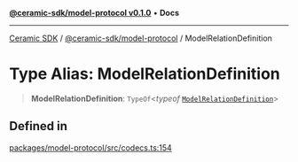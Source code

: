 [**@ceramic-sdk/model-protocol v0.1.0**](../README.md) • **Docs**

***

[Ceramic SDK](../../../README.md) / [@ceramic-sdk/model-protocol](../README.md) / ModelRelationDefinition

# Type Alias: ModelRelationDefinition

> **ModelRelationDefinition**: `TypeOf`\<*typeof* [`ModelRelationDefinition`](../variables/ModelRelationDefinition.md)\>

## Defined in

[packages/model-protocol/src/codecs.ts:154](https://github.com/ceramicstudio/ceramic-sdk/blob/a220cbca7950f690af7f3d03a0023681bb9f5426/packages/model-protocol/src/codecs.ts#L154)
